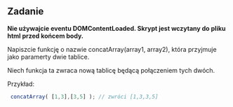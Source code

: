 Zadanie
---

**Nie używajcie eventu DOMContentLoaded. Skrypt jest wczytany do pliku html przed końcem body.**

Napiszcie funkcję o nazwie concatArray(array1, array2), która przyjmuje jako paramerty dwie tablice. 

Niech funkcja ta zwraca nową tablicę będącą połączeniem tych dwóch.

Przykład:
```js
 concatArray( [1,3],[3,5] ); // zwróci [1,3,3,5]
```


